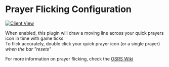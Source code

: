 # Prayer Flicking Configuration

[![Client View](https://thumbs.gfycat.com/DisgustingObeseAmethystgemclam-size_restricted.gif)](https://gfycat.com/DisgustingObeseAmethystgemclam)

When enabled, this plugin will draw a moving line across your quick prayers icon in time with game ticks  
To flick accurately, double click your quick prayer icon (or a single prayer) _when the bar "resets"_  
 
For more information on prayer flicking, check the [OSRS Wiki](http://oldschoolrunescape.wikia.com/wiki/Prayer#Prayer_flicking)